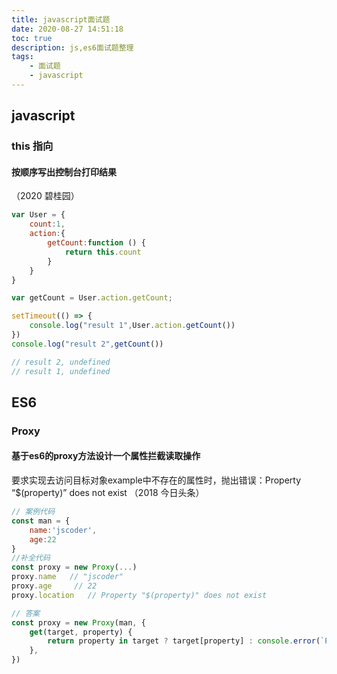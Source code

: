 ```yaml
---
title: javascript面试题
date: 2020-08-27 14:51:18
toc: true
description: js,es6面试题整理
tags: 
    - 面试题
    - javascript
---
```


## javascript

### this 指向

#### 按顺序写出控制台打印结果
（2020 碧桂园）
```js
var User = {
    count:1,
    action:{
        getCount:function () {
            return this.count
        }
    }
}

var getCount = User.action.getCount;

setTimeout(() => {
    console.log("result 1",User.action.getCount())
})
console.log("result 2",getCount())
```

```js
// result 2, undefined
// result 1, undefined
```
## ES6

### Proxy

#### 基于es6的proxy方法设计一个属性拦截读取操作

要求实现去访问目标对象example中不存在的属性时，抛出错误：Property “$(property)” does not exist （2018 今日头条）

```js
// 案例代码
const man = {
    name:'jscoder',
    age:22
}
//补全代码
const proxy = new Proxy(...)
proxy.name   // "jscoder"
proxy.age     // 22
proxy.location   // Property "$(property)" does not exist
```

```js
// 答案
const proxy = new Proxy(man, {
    get(target, property) {
        return property in target ? target[property] : console.error(`Property "${property}" does not exist`);
    },
})
```